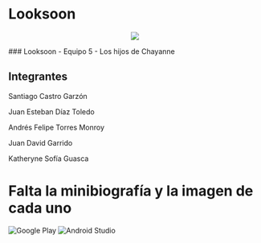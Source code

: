 # Looksoon
<p align="center">
  <a href="https://github.com/DenverCoder1/readme-typing-svg">
    <img src="https://readme-typing-svg.herokuapp.com/?lines=Computacion%20Móvil;Los%20Hijos%20de%20Chayanne;IA;Estudiantes;Computación%20en%20la%20Nube;Compose%20UI&center=true&width=600&height=45">
  </a>
</p>
### Looksoon - Equipo 5 - Los hijos de Chayanne

## Integrantes

<p>Santiago Castro Garzón</p>
<p>Juan Esteban Díaz Toledo</p>
<p>Andrés Felipe Torres Monroy</p>
<p>Juan David Garrido</p>
<p>Katheryne Sofía Guasca</p>

# Falta la minibiografía y la imagen de cada uno


![Google Play](https://img.shields.io/badge/Google_Play-414141?style=for-the-badge&logo=google-play&logoColor=white=)
![Android Studio](https://img.shields.io/badge/Android_Studio-3DDC84?style=for-the-badge&logo=android-studio&logoColor=white)
